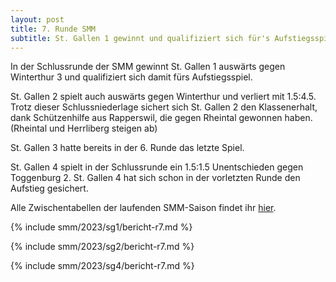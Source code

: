 ```yaml
---
layout: post
title: 7. Runde SMM
subtitle: St. Gallen 1 gewinnt und qualifiziert sich für's Aufstiegsspiel. St. Gallen 2 verliert. St. Gallen 4 spielt Unentschieden.
---
```


In der Schlussrunde der SMM gewinnt St. Gallen 1 auswärts gegen Winterthur 3 und qualifiziert sich damit fürs
Aufstiegsspiel.

St. Gallen 2 spielt auch auswärts gegen Winterthur und verliert mit 1.5:4.5.
Trotz dieser Schlussniederlage sichert sich St. Gallen 2 den Klassenerhalt,
dank Schützenhilfe aus Rapperswil, die gegen Rheintal gewonnen haben. (Rheintal und Herrliberg steigen ab)

St. Gallen 3 hatte bereits in der 6. Runde das letzte Spiel.

St. Gallen 4 spielt in der Schlussrunde ein 1.5:1.5 Unentschieden gegen Toggenburg 2.
St. Gallen 4 hat sich schon in der vorletzten Runde den Aufstieg gesichert.

Alle Zwischentabellen der laufenden SMM-Saison findet ihr [hier](/smm/2023/sg1).

{% include smm/2023/sg1/bericht-r7.md %}

{% include smm/2023/sg2/bericht-r7.md %}

{% include smm/2023/sg4/bericht-r7.md %}

<style>
table th, table td:nth-of-type(4) {
    white-space: nowrap;
}
</style>
